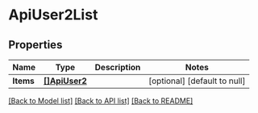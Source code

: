 # ApiUser2List

## Properties
Name | Type | Description | Notes
------------ | ------------- | ------------- | -------------
**Items** | [**[]ApiUser2**](ApiUser2.md) |  | [optional] [default to null]

[[Back to Model list]](../README.md#documentation-for-models) [[Back to API list]](../README.md#documentation-for-api-endpoints) [[Back to README]](../README.md)

